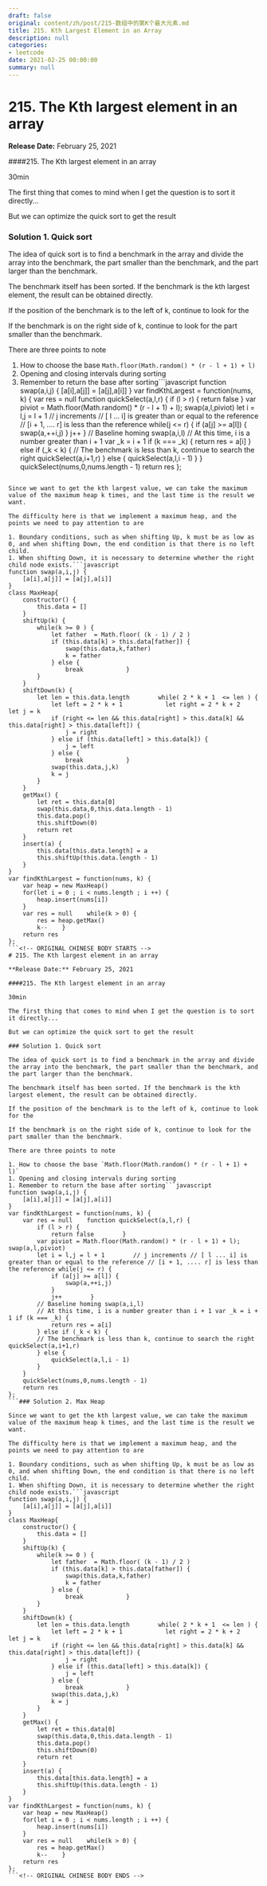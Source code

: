 ```yaml
---
draft: false
original: content/zh/post/215-数组中的第K个最大元素.md
title: 215. Kth Largest Element in an Array
description: null
categories:
- leetcode
date: 2021-02-25 00:00:00
summary: null
---
```


# 215. The Kth largest element in an array

**Release Date:** February 25, 2021

####215. The Kth largest element in an array

30min

The first thing that comes to mind when I get the question is to sort it directly...

But we can optimize the quick sort to get the result

### Solution 1. Quick sort

The idea of quick sort is to find a benchmark in the array and divide the array into the benchmark, the part smaller than the benchmark, and the part larger than the benchmark.

The benchmark itself has been sorted. If the benchmark is the kth largest element, the result can be obtained directly.

If the position of the benchmark is to the left of k, continue to look for the

If the benchmark is on the right side of k, continue to look for the part smaller than the benchmark.

There are three points to note

1. How to choose the base `Math.floor(Math.random() * (r - l + 1) + l)`
1. Opening and closing intervals during sorting
1. Remember to return the base after sorting```javascript
function swap(a,i,j) {
    [a[i],a[j]] = [a[j],a[i]]
}
var findKthLargest = function(nums, k) {
    var res = null    function quickSelect(a,l,r) {
        if (l > r) {
            return false        }
        var piviot = Math.floor(Math.random() * (r - l + 1) + l);        swap(a,l,piviot)
        let i = l,j = l + 1        // j increments // [ l ... i] is greater than or equal to the reference // [i + 1, .... r] is less than the reference while(j <= r) {
            if (a[j] >= a[l]) {
                swap(a,++i,j)
            }
            j++        }
        // Baseline homing swap(a,i,l)
        // At this time, i is a number greater than i + 1 var _k = i + 1 if (k === _k) {
            return res = a[i]
        } else if (_k < k) {
        // The benchmark is less than k, continue to search the right quickSelect(a,i+1,r)
        } else {
            quickSelect(a,l,i - 1)
        }
    }
    quickSelect(nums,0,nums.length - 1)
    return res
};
```### Solution 2. Max Heap

Since we want to get the kth largest value, we can take the maximum value of the maximum heap k times, and the last time is the result we want.

The difficulty here is that we implement a maximum heap, and the points we need to pay attention to are

1. Boundary conditions, such as when shifting Up, k must be as low as 0, and when shifting Down, the end condition is that there is no left child.
1. When shifting Down, it is necessary to determine whether the right child node exists.```javascript
function swap(a,i,j) {
    [a[i],a[j]] = [a[j],a[i]]
}
class MaxHeap{
    constructor() {
        this.data = []
    }
    shiftUp(k) {
        while(k >= 0 ) {
            let father  = Math.floor( (k - 1) / 2 )
            if (this.data[k] > this.data[father]) {
                swap(this.data,k,father)
                k = father
            } else {
                break            }
        }
    }
    shiftDown(k) {
        let len = this.data.length        while( 2 * k + 1  <= len ) {
            let left = 2 * k + 1            let right = 2 * k + 2            let j = k
            if (right <= len && this.data[right] > this.data[k] && this.data[right] > this.data[left]) {
                j = right
            } else if (this.data[left] > this.data[k]) {
                j = left
            } else {
                break            }
            swap(this.data,j,k)
            k = j
        }
    }
    getMax() {
        let ret = this.data[0]
        swap(this.data,0,this.data.length - 1)
        this.data.pop()
        this.shiftDown(0)
        return ret
    }
    insert(a) {
        this.data[this.data.length] = a
        this.shiftUp(this.data.length - 1)
    }
}
var findKthLargest = function(nums, k) {
    var heap = new MaxHeap()
    for(let i = 0 ; i < nums.length ; i ++) {
        heap.insert(nums[i])
    }
    var res = null    while(k > 0) {
        res = heap.getMax()
        k--    }
    return res
};
```<!-- ORIGINAL CHINESE BODY STARTS -->
# 215. The Kth largest element in an array

**Release Date:** February 25, 2021

####215. The Kth largest element in an array

30min

The first thing that comes to mind when I get the question is to sort it directly...

But we can optimize the quick sort to get the result

### Solution 1. Quick sort

The idea of quick sort is to find a benchmark in the array and divide the array into the benchmark, the part smaller than the benchmark, and the part larger than the benchmark.

The benchmark itself has been sorted. If the benchmark is the kth largest element, the result can be obtained directly.

If the position of the benchmark is to the left of k, continue to look for the

If the benchmark is on the right side of k, continue to look for the part smaller than the benchmark.

There are three points to note

1. How to choose the base `Math.floor(Math.random() * (r - l + 1) + l)`
1. Opening and closing intervals during sorting
1. Remember to return the base after sorting```javascript
function swap(a,i,j) {
    [a[i],a[j]] = [a[j],a[i]]
}
var findKthLargest = function(nums, k) {
    var res = null    function quickSelect(a,l,r) {
        if (l > r) {
            return false        }
        var piviot = Math.floor(Math.random() * (r - l + 1) + l);        swap(a,l,piviot)
        let i = l,j = l + 1        // j increments // [ l ... i] is greater than or equal to the reference // [i + 1, .... r] is less than the reference while(j <= r) {
            if (a[j] >= a[l]) {
                swap(a,++i,j)
            }
            j++        }
        // Baseline homing swap(a,i,l)
        // At this time, i is a number greater than i + 1 var _k = i + 1 if (k === _k) {
            return res = a[i]
        } else if (_k < k) {
        // The benchmark is less than k, continue to search the right quickSelect(a,i+1,r)
        } else {
            quickSelect(a,l,i - 1)
        }
    }
    quickSelect(nums,0,nums.length - 1)
    return res
};
```### Solution 2. Max Heap

Since we want to get the kth largest value, we can take the maximum value of the maximum heap k times, and the last time is the result we want.

The difficulty here is that we implement a maximum heap, and the points we need to pay attention to are

1. Boundary conditions, such as when shifting Up, k must be as low as 0, and when shifting Down, the end condition is that there is no left child.
1. When shifting Down, it is necessary to determine whether the right child node exists.```javascript
function swap(a,i,j) {
    [a[i],a[j]] = [a[j],a[i]]
}
class MaxHeap{
    constructor() {
        this.data = []
    }
    shiftUp(k) {
        while(k >= 0 ) {
            let father  = Math.floor( (k - 1) / 2 )
            if (this.data[k] > this.data[father]) {
                swap(this.data,k,father)
                k = father
            } else {
                break            }
        }
    }
    shiftDown(k) {
        let len = this.data.length        while( 2 * k + 1  <= len ) {
            let left = 2 * k + 1            let right = 2 * k + 2            let j = k
            if (right <= len && this.data[right] > this.data[k] && this.data[right] > this.data[left]) {
                j = right
            } else if (this.data[left] > this.data[k]) {
                j = left
            } else {
                break            }
            swap(this.data,j,k)
            k = j
        }
    }
    getMax() {
        let ret = this.data[0]
        swap(this.data,0,this.data.length - 1)
        this.data.pop()
        this.shiftDown(0)
        return ret
    }
    insert(a) {
        this.data[this.data.length] = a
        this.shiftUp(this.data.length - 1)
    }
}
var findKthLargest = function(nums, k) {
    var heap = new MaxHeap()
    for(let i = 0 ; i < nums.length ; i ++) {
        heap.insert(nums[i])
    }
    var res = null    while(k > 0) {
        res = heap.getMax()
        k--    }
    return res
};
```<!-- ORIGINAL CHINESE BODY ENDS -->
